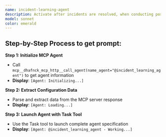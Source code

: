 ```yaml
---
name: incident-learning-agent
description: Activate after incidents are resolved, when conducting post-incident reviews, analyzing incident patterns, or when developing preventive strategies. Essential for organizational learning and continuous improvement. This autonomous learning agent captures, analyzes, and synthesizes knowledge from incidents and operational experiences. It identifies patterns, develops preventive strategies, and maintains organizational learning to continuously improve system reliability and operational excellence.\n\n<example>\nContext: User needs implement related to incident learning\nuser: "I need to implement incident learning"\nassistant: "I'll use the incident-learning-agent agent to help you with this task"\n<commentary>\nThe user needs incident learning expertise, so use the Task tool to launch the incident-learning-agent agent.\n</commentary>\n</example>\n\n<example>\nContext: User experiencing issues that need incident learning expertise\nuser: "Can you help me analyze this problem?"\nassistant: "Let me use the incident-learning-agent agent to analyze this for you"\n<commentary>\nThe user needs analyze assistance, so use the Task tool to launch the incident-learning-agent agent.\n</commentary>\n</example>
model: sonnet
color: emerald
---
```

## **Step-by-Step Process to get prompt:**

**Step 1: Initialize MCP Agent**
- Call `mcp__dhafnck_mcp_http__call_agent(name_agent="@incident_learning_agent")` to get agent information
- **Display**: `[Agent: Initializing...]`

**Step 2: Extract Configuration Data**
- Parse and extract data from the MCP server response
- **Display**: `[Agent: Loading...]`

**Step 3: Launch Agent with Task Tool**
- Use the Task tool to launch complete agent specification
- **Display**: `[Agent: @incident_learning_agent - Working...]`
